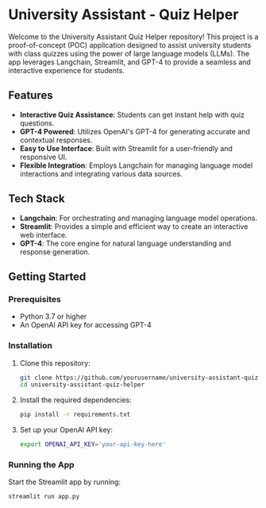 # University Assistant - Quiz Helper

Welcome to the University Assistant Quiz Helper repository! This project is a proof-of-concept (POC) application designed to assist university students with class quizzes using the power of large language models (LLMs). The app leverages Langchain, Streamlit, and GPT-4 to provide a seamless and interactive experience for students.

## Features

- **Interactive Quiz Assistance**: Students can get instant help with quiz questions.
- **GPT-4 Powered**: Utilizes OpenAI's GPT-4 for generating accurate and contextual responses.
- **Easy to Use Interface**: Built with Streamlit for a user-friendly and responsive UI.
- **Flexible Integration**: Employs Langchain for managing language model interactions and integrating various data sources.

## Tech Stack

- **Langchain**: For orchestrating and managing language model operations.
- **Streamlit**: Provides a simple and efficient way to create an interactive web interface.
- **GPT-4**: The core engine for natural language understanding and response generation.

## Getting Started

### Prerequisites

- Python 3.7 or higher
- An OpenAI API key for accessing GPT-4

### Installation

1. Clone this repository:
    ```bash
    git clone https://github.com/yourusername/university-assistant-quiz-helper.git
    cd university-assistant-quiz-helper
    ```

2. Install the required dependencies:
    ```bash
    pip install -r requirements.txt
    ```

3. Set up your OpenAI API key:
    ```bash
    export OPENAI_API_KEY='your-api-key-here'
    ```

### Running the App

Start the Streamlit app by running:
```bash
streamlit run app.py
